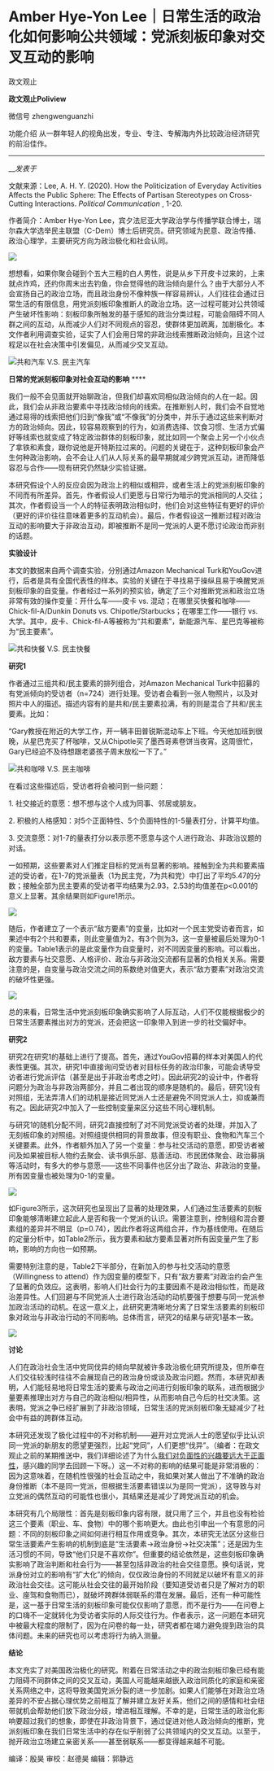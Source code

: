 

#  Amber Hye-Yon Lee｜日常生活的政治化如何影响公共领域：党派刻板印象对交叉互动的影响

政文观止  

**政文观止Poliview** 

微信号 zhengwenguanzhi

功能介绍 从一群年轻人的视角出发，专业、专注、专解海内外比较政治经济研究的前沿佳作。

____

___发表于_


文献来源：Lee, A. H. Y. (2020). How the Politicization of Everyday Activities
Affects the Public Sphere: The Effects of Partisan Stereotypes on Cross-
Cutting Interactions. _Political Communication_ , 1-20.

  

作者简介：Amber Hye-Yon
Lee，宾夕法尼亚大学政治学与传播学联合博士，瑞尔森大学选举民主联盟（C-Dem）博士后研究员。研究领域为民意、政治传播、政治心理学，主要研究方向为政治极化和社会认同。

  

![](/images/55/2.png)  

想想看，如果你聚会碰到个五大三粗的白人男性，说是从乡下开皮卡过来的，上来就点炸鸡，还约你周末出去钓鱼，你会觉得他的政治倾向是什么？由于大部分人不会宣扬自己的政治立场，而且政治身份不像种族一样容易辨认，人们往往会通过日常生活的有限信息，用党派刻板印象推断人的政治立场。这一过程可能对公共领域产生破坏性影响：刻板印象所触发的基于感知的政治分类过程，可能会阻碍不同人群之间的互动，从而减少人们对不同观点的容忍，使群体更加疏离，加剧极化。本文作者利用调查实验，证实了人们会用日常的非政治线索推断政治倾向，且这个过程足以在社会决策中引发偏见，从而减少交叉互动。

![](/images/55/3.png)共和汽车 V.S. 民主汽车

  

 **日常的党派刻板印象对社会互动的影响** ****

我们一般不会见面就开始聊政治，但我们却喜欢同相似政治倾向的人在一起。因此，我们会从非政治要素中寻找政治倾向的线索。在推断别人时，我们会不自觉地通过易得的线索把他们归到“像我”或“不像我”的分类中，并乐于通过这些来判断对方的政治倾向。因此，较容易观察到的行为，如消费选择、饮食习惯、生活方式偏好等线索也就变成了特定政治群体的刻板印象，就比如同一个聚会上另一个小伙点了拿铁和素食，跟你说他是开特斯拉过来的。问题的关键在于，这种刻板印象会产生何种政治影响，会不会让人们从人际关系的最早期就减少跨党派互动，进而降低容忍与合作——现有研究仍然缺少实验证据。

  

本研究假设个人的反应会因为政治上的相似或相异，或者生活上的党派刻板印象的不同而有所差异。首先，作者假设人们更愿与日常行为暗示的党派相同的人交往；其次，作者假设当一个人的特征表明政治相似时，他们会对这些特征有更好的评价（更好的评价往往意味着更多的互动机会）。最后，作者假设这一推断过程对政治互动的影响要大于非政治互动，即被推断不是同一党派的人更不愿讨论政治而非别的话题。

  

 **实验设计**

  

本文的数据来自两个调查实验，分别通过Amazon Mechanical
Turk和YouGov进行，后者是具有全国代表性的样本。实验的关键在于寻找易于操纵且易于唤醒党派刻板印象的自变量。作者经过一系列的预实验，确定了三个对推断党派和政治立场非常有效的操作变量：开什么车——皮卡
vs. 混动；在哪里买快餐和咖啡——Chick-fil-A/Dunkin Donuts vs. Chipotle/Starbucks；在哪里工作——银行
vs. 大学。其中，皮卡、Chick-fil-A等被称为“共和要素”，新能源汽车、星巴克等被称为“民主要素”。

![](/images/55/4.png)共和快餐 V.S. 民主快餐

  

 **研究1**

  

作者通过三组共和/民主要素的排列组合，对Amazon Mechanical
Turk中招募的有党派倾向的受访者（n=724）进行处理。受访者会看到一张人物照片，以及对照片中人的描述。描述内容有的是共和/民主要素拉满，有的则是混合了共和/民主要素。比如：

  

“Gary教授在附近的大学工作，开一辆丰田普锐斯混动车上下班。今天他加班到很晚，从星巴克买了杯咖啡，又从Chipotle买了墨西哥素卷饼当夜宵。这周很忙，Gary已经迫不及待想跟老婆孩子周末放松一下了。”

![](/images/55/5.png)共和咖啡 V.S. 民主咖啡

  

在看过这些描述后，受访者将会被问到一些问题：

1\. 社交接近的意愿：想不想与这个人成为同事、邻居或朋友。

2\. 积极的人格感知：对5个正面特性、5个负面特性的1-5量表打分，计算平均值。

3\. 交流意愿：对1-7的量表打分以表示愿不愿意与这个人进行政治、非政治议题的对话。

  

一如预期，这些要素对人们推定目标的党派有显著的影响。接触到全为共和要素描述的受访者，在1-7的党派量表（1为民主党，7为共和党）中打出了平均5.47的分数；接触全部为民主要素的受访者平均结果为2.93，2.53的均值差在p<0.001的意义上显著。其余结果则如Figure1所示。

![](/images/55/6.png)

  

随后，作者建立了一个表示“敌方要素”的变量，比如对一个民主党受访者而言，如果述中有2个共和要素，则此变量值为2，有3个则为3，这一变量被最后处理为0-1的变量。Table1表示的是此变量作为自变量时，对不同因变量的影响。可以看出，敌方要素与社交意愿、人格评价、政治与非政治交流都有显著的负相关关系。需要注意的是，自变量与政治交流之间的系数绝对值更大，表示“敌方要素”对政治交流的破坏性更强。

![](/images/55/7.png)

总的来看，日常生活中党派刻板印象确实影响了人际互动，人们不仅能根据极少的日常生活要素推出对方的党派，还会把这一印象带入到进一步的社交偏好中。

  

 **研究2**

研究2在研究1的基础上进行了提高。首先，通过YouGov招募的样本对美国人的代表性更强。其次，研究1中直接询问受访者对目标任务的政治印象，可能会诱导受访者进行党派评估（甚至是出于非政治考虑之时）。因此研究2的设计中，作者将问题分为政治与非政治两部分，并且二者出现的顺序是随机的。最后，研究1没有对照组，无法弄清人们的动机是接近同党派人士还是避免不同党派人士，抑或兼而有之。因此研究2中加入了一些控制变量来区分这些不同心理机制。

  

与研究1的随机分配不同，研究2直接控制了对不同党派受访者的处理，并加入了无刻板印象的对照组。对照组提供相同的背景故事，但没有职业、食物和汽车三个关键要素。此外，作者额外加入了另一个变量：参与社交活动的意愿，即受访者被问及如果被目标人物约去聚会、读书俱乐部、慈善活动、市民团体聚会、政治募捐等活动时，有多大的参与意愿——这些不同事件也区分出了政治、非政治的变量。所有因变量也被处理为0-1的变量。

![](/images/55/8.png)

如Figure3所示，这次研究也呈现出了显著的处理效果，人们通过生活要素的刻板印象能够清晰建立起此人是否和我一个党派的认识。需要注意到，控制组和混合要素组的差异并不明显（p=0.74），因此作者将这两组合并，作为基线使用。在随后的定量分析中，如Table2所示，我方要素和敌方要素显著对所有因变量产生了影响，影响的方向也一如预期。

  

需要特别注意的是，Table2下半部分，在新加入的参与社交活动的意愿（Willingness to
attend）作为因变量的模型下，只有“敌方要素”对政治约会产生了显著的负效应。这表明，影响人们社会行为的主要因素不是政治相似性，而是政治差异性。人们回避与不同党派人士进行政治活动的动机要强于想要与同一党派参加政治活动的动机。在这一意义上，此研究更清晰地分离了日常生活要素的刻板印象对政治与非政治行动的不同影响。总体而言，研究2的结果与研究1基本一致。

![](/images/55/9.png)

  

 **讨论**

  

人们在政治社会生活中党同伐异的倾向早就被许多政治极化研究所提及，但所幸在人们交往较浅时往往不会展现自己的政治身份或谈及政治问题。然而，本研究却表明，人们能轻易地将日常生活的要素与政治之间进行刻板印象的联系，进而根据少量要素推理出对方与自己的政治相似/相异性，从而影响自己今后的社交决策。这表明，党派之争已经扩展到了非政治领域，日常生活的党派刻板印象无疑减少了社会中有益的跨群体互动。

  

本研究还发现了极化过程中的不对称机制——避开对立党派人士的愿望似乎比认识同一党派的新朋友的愿望更强烈，比起“党同”，人们更想“伐异”。（编者：在政文观止之前的某期推送中，我们详细论述了为什么[我们对负面性的兴趣要远大于正面性](http://mp.weixin.qq.com/s?__biz=MzI5ODY0MTQ1OA==&mid=2247489268&idx=1&sn=bccf8aece41b8d40f42b2b99e79c5e84&chksm=eca3e7a9dbd46ebfa5c7d6a087428fbfbf6a545505865a54b89807d39087779c9accea67f091&scene=21#wechat_redirect)，感兴趣的同学去回顾一下呀。）这一不对称的影响的结果可能是非常消极的：因为这意味着，在随机性很强的社会互动之中，我如果对某人做出了不准确的政治身份推断（本不是同一党派，但根据生活要素错误以为是同一党派），这导致与对立党派的偶然互动的可能性也很小，其结果还是减少了跨党派互动的机会。

  

本研究有几个局限性：首先是刻板印象内容有限，就只用了三个，并且也没有检验这三个要素（职业、车、食物）中的哪个影响更大。由此也引申出一个有意思的问题：不同的刻板印象之间如何进行相互作用或竞争。其次，本研究无法区分这些日常生活要素产生影响的机制到底是“生活要素→政治身份→社交决策”；还是因为生活习惯的不同，导致“他们只是不喜欢你”。但重要的结论依然是，这些刻板印象确实影响了政治判断和社会行为——甚至包括非政治的社会交往意愿。换句话说，党派身份对立的影响有“扩大化”的倾向，仅仅政治身份的不同就足以破坏有意义的非政治社会交往。这可能从社会交往的最开始阶段（要知道受访者只是了解对方的职业、座驾和食物而已），就破坏跨群体弱联系的潜在发展。最后，还有一种可能性是，这一基于日常生活的刻板印象可能仅仅影响了意愿，而不是行为——在问卷上的口嗨不一定就转化为受访者实际的人际交往行为。作者表示，这一问题在本研究中被最大程度的限制了，因为在问卷的每一处，研究者都在竭力避免提到政治的具体问题。未来的研究也可以考虑将行为纳入测量。

  

 **结论**

  

本文充实了对美国政治极化的研究。附着在日常活动之中的政治刻板印象已经有能力阻碍不同群体之间的交叉互动，美国人可能越来越嵌入政治同质化的家庭和亲密关系网络之中，这将导致美国党派分裂的进一步加剧。如果人们能够在对政治立场差异的不安占据心理优势之前相互了解并建立友好关系，他们之间的感情和社会纽带就机会帮助他们放下政治分歧，增进相互理解。不幸的是，日常生活的政治化影响要超过我们的想象，即使在非政治背景下，通过促进对他人政治倾向的推断，党派刻板印象在我们日常生活中的存在似乎削弱了公共领域内的交叉互动。以至于，抛开政治立场建立亲密关系——甚至弱联系——都变得越来越不可能。

  

编译：殷昊 审校：赵德昊 编辑：郭静远

